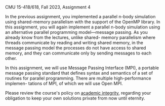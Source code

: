 CMU 15-418/618, Fall 2023, Assignment 4

In the previous assignment, you implemented a parallel n-body simulation using shared-memory parallelism with the support of the OpenMP library. In this assignment, you will again implement a parallel n-body simulation using an alternative parallel programming model—message passing. As you already know from the lectures, unlike shared- memory parallelism where threads communicate by reading and writing shared memory, in the message passing model the processes do not have access to shared memory, and they can communicate only by sending messages to each other.

In this assignment, we will use Message Passing Interface (MPI), a portable message passing standard that defines syntax and semantics of a set of routines for parallel programming. There are multiple high-performance implemen- tations of MPI, of which we will use Open MPI.

Please review the course's policy on [academic
integrity](http://www.cs.cmu.edu/~418/academicintegrity.html),
regarding your obligation to keep your own solutions private from now
until eternity.
